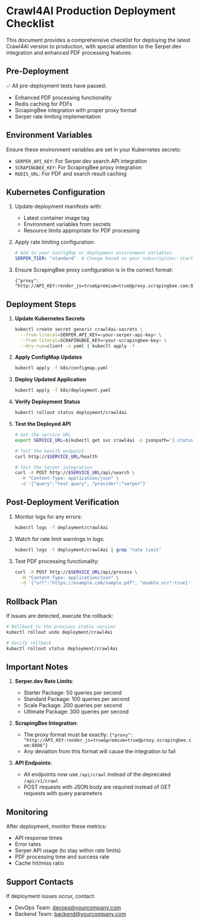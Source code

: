 # Crawl4AI Production Deployment Checklist

This document provides a comprehensive checklist for deploying the latest Crawl4AI version to production, with special attention to the Serper.dev integration and enhanced PDF processing features.

## Pre-Deployment

✅ All pre-deployment tests have passed:
- Enhanced PDF processing functionality
- Redis caching for PDFs
- ScrapingBee integration with proper proxy format
- Serper rate limiting implementation

## Environment Variables

Ensure these environment variables are set in your Kubernetes secrets:

- `SERPER_API_KEY`: For Serper.dev search API integration
- `SCRAPINGBEE_KEY`: For ScrapingBee proxy integration
- `REDIS_URL`: For PDF and search result caching

## Kubernetes Configuration

1. Update deployment manifests with:
   - Latest container image tag
   - Environment variables from secrets
   - Resource limits appropriate for PDF processing

2. Apply rate limiting configuration:
   ```yaml
   # Add to your ConfigMap or deployment environment variables
   SERPER_TIER: "standard"  # Change based on your subscription: starter, standard, scale, ultimate
   ```

3. Ensure ScrapingBee proxy configuration is in the correct format:
   ```
   {"proxy": "http://API_KEY:render_js=true&premium=true@proxy.scrapingbee.com:8886"}
   ```

## Deployment Steps

1. **Update Kubernetes Secrets**
   ```bash
   kubectl create secret generic crawl4ai-secrets \
     --from-literal=SERPER_API_KEY=<your-serper-api-key> \
     --from-literal=SCRAPINGBEE_KEY=<your-scrapingbee-key> \
     --dry-run=client -o yaml | kubectl apply -f -
   ```

2. **Apply ConfigMap Updates**
   ```bash
   kubectl apply -f k8s/configmap.yaml
   ```

3. **Deploy Updated Application**
   ```bash
   kubectl apply -f k8s/deployment.yaml
   ```

4. **Verify Deployment Status**
   ```bash
   kubectl rollout status deployment/crawl4ai
   ```

5. **Test the Deployed API**
   ```bash
   # Get the service URL
   export SERVICE_URL=$(kubectl get svc crawl4ai -o jsonpath='{.status.loadBalancer.ingress[0].ip}')
   
   # Test the health endpoint
   curl http://$SERVICE_URL/health
   
   # Test the Serper integration
   curl -X POST http://$SERVICE_URL/api/search \
     -H "Content-Type: application/json" \
     -d '{"query":"test query", "provider":"serper"}'
   ```

## Post-Deployment Verification

1. Monitor logs for any errors:
   ```bash
   kubectl logs -f deployment/crawl4ai
   ```

2. Watch for rate limit warnings in logs:
   ```bash
   kubectl logs -f deployment/crawl4ai | grep "rate limit"
   ```

3. Test PDF processing functionality:
   ```bash
   curl -X POST http://$SERVICE_URL/api/process \
     -H "Content-Type: application/json" \
     -d '{"url":"https://example.com/sample.pdf", "enable_ocr":true}'
   ```

## Rollback Plan

If issues are detected, execute the rollback:

```bash
# Rollback to the previous stable version
kubectl rollout undo deployment/crawl4ai

# Verify rollback
kubectl rollout status deployment/crawl4ai
```

## Important Notes

1. **Serper.dev Rate Limits**:
   - Starter Package: 50 queries per second
   - Standard Package: 100 queries per second 
   - Scale Package: 200 queries per second
   - Ultimate Package: 300 queries per second

2. **ScrapingBee Integration**:
   - The proxy format must be exactly: `{"proxy": "http://API_KEY:render_js=true&premium=true@proxy.scrapingbee.com:8886"}`
   - Any deviation from this format will cause the integration to fail

3. **API Endpoints**:
   - All endpoints now use `/api/crawl` instead of the deprecated `/api/v1/crawl`
   - POST requests with JSON body are required instead of GET requests with query parameters

## Monitoring

After deployment, monitor these metrics:
- API response times
- Error rates
- Serper API usage (to stay within rate limits)
- PDF processing time and success rate
- Cache hit/miss ratio

## Support Contacts

If deployment issues occur, contact:
- DevOps Team: devops@yourcompany.com
- Backend Team: backend@yourcompany.com

